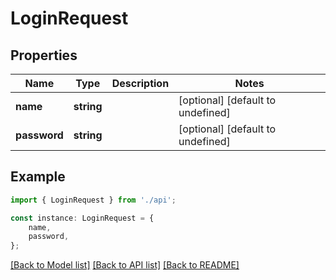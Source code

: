 # LoginRequest


## Properties

Name | Type | Description | Notes
------------ | ------------- | ------------- | -------------
**name** | **string** |  | [optional] [default to undefined]
**password** | **string** |  | [optional] [default to undefined]

## Example

```typescript
import { LoginRequest } from './api';

const instance: LoginRequest = {
    name,
    password,
};
```

[[Back to Model list]](../README.md#documentation-for-models) [[Back to API list]](../README.md#documentation-for-api-endpoints) [[Back to README]](../README.md)
